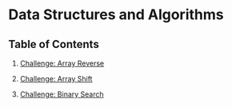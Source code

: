 # Data Structures and Algorithms

## Table of Contents

1. [Challenge: Array Reverse](/Challenges/ArrayReverse)

2. [Challenge: Array Shift](/Challenges/arrayShift)

3. [Challenge: Binary Search](/Challenges/BinarySearch)
